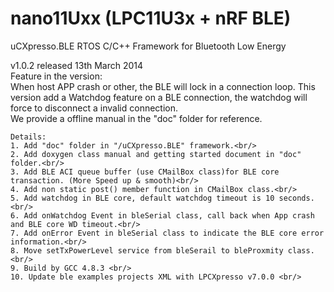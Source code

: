 nano11Uxx (LPC11U3x + nRF BLE)
=========

uCXpresso.BLE RTOS C/C++ Framework for Bluetooth Low Energy

v1.0.2 released 13th March 2014 <br/>
	Feature in the version:<br/>
		When host APP crash or other, the BLE will lock in a connection loop. This version add a Watchdog feature on a BLE connection, the watchdog will force to disconnect a invalid connection.<br/>
		We provide a offline manual in the "doc" folder for reference.<br/>
	
	Details:
	1. Add "doc" folder in "/uCXpresso.BLE" framework.<br/>
	2. Add doxygen class manual and getting started document in "doc" folder.<br/>
    3. Add BLE ACI queue buffer (use CMailBox class)for BLE core transaction. (More Speed up & smooth)<br/>
    4. Add non static post() member function in CMailBox class.<br/>
    5. Add watchdog in BLE core, default watchdog timeout is 10 seconds.<br/>
    6. Add onWatchdog Event in bleSerial class, call back when App crash and BLE core WD timeout.<br/>
    7. Add onError Event in bleSerial class to indicate the BLE core error information.<br/>
    8. Move setTxPowerLevel service from bleSerail to bleProxmity class.<br/>
    9. Build by GCC 4.8.3 <br/>
	10. Update ble examples projects XML with LPCXpresso v7.0.0 <br/>
